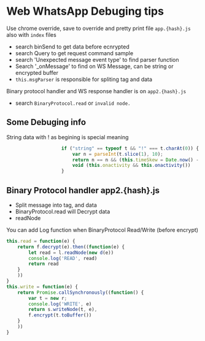 # Web WhatsApp Debuging tips

Use chrome override, save to override and pretty print file `app.{hash}.js` also with `index` files
- search binSend to get data before ecnrypted
- search Query to get request command sample
- search 'Unexpected message event type' to find parser function
- Search '_onMessage' to find on WS Message, can be string or encrypted buffer
- `this.msgParser` is responsible for spliting tag and data

Binary protocol handler and WS response handler is on `app2.{hash}.js`

- search `BinaryProtocol.read` or `invalid node.`



## Some Debuging info
String data with ! as begining is special meaning

``` js
                    if ("string" == typeof t && "!" === t.charAt(0)) {
                        var n = parseInt(t.slice(1), 10);
                        return n == n && (this.timeSkew = Date.now() - n),
                        void (this.onactivity && this.onactivity())
                    }
```
## Binary Protocol handler app2.{hash}.js

- Split message into tag, and data
- BinaryProtocol.read will Decrypt data
- readNode

You can add Log function when BinaryProtocol Read/Write (before encrypt)

``` js
this.read = function(e) {
    return f.decrypt(e).then((function(e) {
        let read = l.readNode(new d(e))
        console.log('READ', read)
        return read
    }
    ))
}
this.write = function(e) {
    return Promise.callSynchronously((function() {
        var t = new r;
        console.log('WRITE', e)
        return s.writeNode(t, e),
        f.encrypt(t.toBuffer())
    }
    ))
}
```